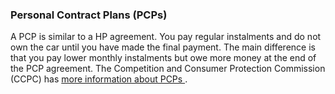 ###  Personal Contract Plans (PCPs)

A PCP is similar to a HP agreement. You pay regular instalments and do not own
the car until you have made the final payment. The main difference is that you
pay lower monthly instalments but owe more money at the end of the PCP
agreement. The Competition and Consumer Protection Commission (CCPC) has [
more information about PCPs
](https://www.ccpc.ie/consumers/money/loans/paying-for-your-car/pcp/) .
